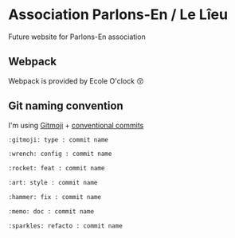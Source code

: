 # Association Parlons-En / Le Lîeu

Future website for Parlons-En association

## Webpack

Webpack is provided by Ecole O'clock :kissing_closed_eyes:

## Git naming convention

I'm using [Gitmoji](https://gitmoji.dev/) + [conventional commits](https://www.conventionalcommits.org/)

```bash
:gitmoji: type : commit name
```

```bash
:wrench: config : commit name
```

```bash
:rocket: feat : commit name
```

```bash
:art: style : commit name
```

```bash
:hammer: fix : commit name
```

```bash
:memo: doc : commit name
```

```bash
:sparkles: refacto : commit name
```
